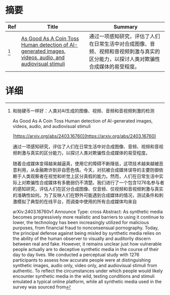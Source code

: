 # 摘要

| Ref | Title | Summary |
| --- | --- | --- |
| [^1] | [As Good As A Coin Toss Human detection of AI-generated images, videos, audio, and audiovisual stimuli](https://arxiv.org/abs/2403.16760) | 通过一项感知研究，评估了人们在日常生活中对合成图像、音频、视频和音视频刺激与真实的区分能力，以探讨人类对欺骗性合成媒体的易受程度。 |

# 详细

[^1]: 和抛硬币一样好：人类对AI生成的图像、视频、音频和音视频刺激的检测

    As Good As A Coin Toss Human detection of AI-generated images, videos, audio, and audiovisual stimuli

    [https://arxiv.org/abs/2403.16760](https://arxiv.org/abs/2403.16760)

    通过一项感知研究，评估了人们在日常生活中对合成图像、音频、视频和音视频刺激与真实的区分能力，以探讨人类对欺骗性合成媒体的易受程度。

    

    随着合成媒体变得越来越逼真，使用它的障碍不断降低，这项技术越来越被恶意利用，从金融欺诈到非自愿色情。今天，对抗被合成媒体误导的主要防御依赖于人类观察者在视觉和听觉上区分真假的能力。然而，人们在日常生活中实际上对欺骗性合成媒体有多脆弱仍不清楚。我们进行了一个包含1276名参与者的感知研究，评估人们在区分合成图像、仅音频、仅视频和音视频刺激与真实的准确性如何。为了反映人们在野外可能遇到合成媒体的情况，测试条件和刺激模拟了典型的在线平台，而调查中使用的所有合成媒体均来自

    arXiv:2403.16760v1 Announce Type: cross  Abstract: As synthetic media becomes progressively more realistic and barriers to using it continue to lower, the technology has been increasingly utilized for malicious purposes, from financial fraud to nonconsensual pornography. Today, the principal defense against being misled by synthetic media relies on the ability of the human observer to visually and auditorily discern between real and fake. However, it remains unclear just how vulnerable people actually are to deceptive synthetic media in the course of their day to day lives. We conducted a perceptual study with 1276 participants to assess how accurate people were at distinguishing synthetic images, audio only, video only, and audiovisual stimuli from authentic. To reflect the circumstances under which people would likely encounter synthetic media in the wild, testing conditions and stimuli emulated a typical online platform, while all synthetic media used in the survey was sourced from 
    


